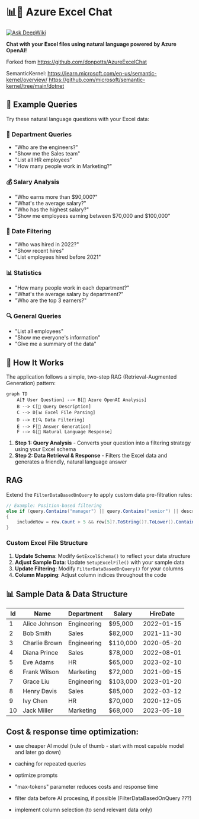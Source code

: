 # 📊💬 Azure Excel Chat

[![Ask DeepWiki](https://deepwiki.com/badge.svg)](https://deepwiki.com/vladimir-90/azure-openai-excel__dotnet-react-openai)

**Chat with your Excel files using natural language powered by Azure OpenAI!**

Forked from https://github.com/donpotts/AzureExcelChat

SemanticKernel:
    https://learn.microsoft.com/en-us/semantic-kernel/overview/
    https://github.com/microsoft/semantic-kernel/tree/main/dotnet


## 💭 Example Queries

Try these natural language questions with your Excel data:

### 🏢 **Department Queries**
- "Who are the engineers?"
- "Show me the Sales team"
- "List all HR employees"
- "How many people work in Marketing?"

### 💰 **Salary Analysis**
- "Who earns more than $90,000?"
- "What's the average salary?"
- "Who has the highest salary?"
- "Show me employees earning between $70,000 and $100,000"

### 📅 **Date Filtering**
- "Who was hired in 2022?"
- "Show recent hires"
- "List employees hired before 2021"

### 📊 **Statistics**
- "How many people work in each department?"
- "What's the average salary by department?"
- "Who are the top 3 earners?"

### 🔍 **General Queries**
- "List all employees"
- "Show me everyone's information"
- "Give me a summary of the data"


## 🔧 How It Works

The application follows a simple, two-step RAG (Retrieval-Augmented Generation) pattern:

```mermaid
graph TD
    A[❓ User Question] --> B[🧠 Azure OpenAI Analysis]
    B --> C[📝 Query Description]
    C --> D[📊 Excel File Parsing]
    D --> E[🔍 Data Filtering]
    E --> F[💭 Answer Generation]
    F --> G[💬 Natural Language Response]
```

1. **Step 1: Query Analysis** - Converts your question into a filtering strategy using your Excel schema
2. **Step 2: Data Retrieval & Response** - Filters the Excel data and generates a friendly, natural language answer


## RAG

Extend the `FilterDataBasedOnQuery` to apply custom data pre-filtration rules:
```csharp
// Example: Position-based filtering
else if (query.Contains("manager") || query.Contains("senior") || description.Contains("position"))
{
    includeRow = row.Count > 5 && row[5]?.ToString()?.ToLower().Contains("manager") == true;
}
```


### Custom Excel File Structure

1. **Update Schema**: Modify `GetExcelSchema()` to reflect your data structure
2. **Adjust Sample Data**: Update `SetupExcelFile()` with your sample data
3. **Update Filtering**: Modify `FilterDataBasedOnQuery()` for your columns
4. **Column Mapping**: Adjust column indices throughout the code


## 📊 Sample Data & Data Structure

| Id | Name | Department | Salary | HireDate |
|----|------|------------|--------|----------|
| 1 | Alice Johnson | Engineering | $95,000 | 2022-01-15 |
| 2 | Bob Smith | Sales | $82,000 | 2021-11-30 |
| 3 | Charlie Brown | Engineering | $110,000 | 2020-05-20 |
| 4 | Diana Prince | Sales | $78,000 | 2022-08-01 |
| 5 | Eve Adams | HR | $65,000 | 2023-02-10 |
| 6 | Frank Wilson | Marketing | $72,000 | 2021-09-15 |
| 7 | Grace Liu | Engineering | $103,000 | 2023-01-20 |
| 8 | Henry Davis | Sales | $85,000 | 2022-03-12 |
| 9 | Ivy Chen | HR | $70,000 | 2020-12-05 |
| 10 | Jack Miller | Marketing | $68,000 | 2023-05-18 |


## Cost & response time optimization:

- use cheaper AI model (rule of thumb - start with most capable model and later go down)
- caching for repeated queries
- optimize prompts
- "max-tokens" parameter reduces costs and response time

- filter data before AI procesing, if possible (FilterDataBasedOnQuery ???)
- implement column selection (to send relevant data only)
